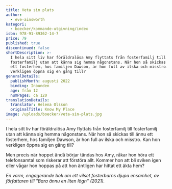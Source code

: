 ```yaml
---
title: Veta sin plats
author:
  - eve-ainsworth
kategori:
  - boecker/kommande-utgivning/index
isbn: 978-91-89362-14-7
price: 79
published: true
discontinued: false
shortDescription: >-
  I hela sitt liv har föräldralösa Amy flyttats från fosterfamilj till
  fosterfamilj utan att känna sig hemma någonstans. När hon så skickas till ännu
  ett fosterhem, hos familjen Dawson, är hon full av ilska och misstro. Kan hon
  verkligen öppna sig en gång till?
generalDetails:
  publishMonth: augusti 2022
  binding: Inbunden
  age: från 12
  numPages: ca 120
translationDetails:
  translator: Helena Olsson
  originalTitle: Know My Place
image: /uploads/boecker/veta-sin-plats.jpg
---
```

I hela sitt liv har föräldralösa Amy flyttats från fosterfamilj till fosterfamilj utan att känna sig hemma någonstans. När hon så skickas till ännu ett fosterhem, hos familjen Dawson, är hon full av ilska och misstro. Kan hon verkligen öppna sig en gång till?

Men precis när hoppet ändå börjar tändas hos Amy, råkar hon höra ett telefonsamtal som riskerar att förstöra allt. Kommer hon att bli sviken igen eller vågar hon hoppas på att hon äntligen har hittat ett äkta hem?

_En varm, engagerande bok om ett vilset fosterbarns djupa ensamhet, av författaren till "Bara ännu en liten lögn" (2021)._
